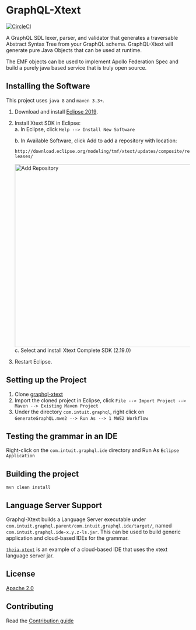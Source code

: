 # GraphQL-Xtext

[![CircleCI](https://circleci.com/gh/intuit/graphql-xtext/tree/master.svg?style=svg&circle-token=e643c37c269d36978ff4455c6fe86b32e145ed68)](https://circleci.com/gh/intuit/graphql-xtext/tree/master)

A GraphQL SDL lexer, parser, and validator that generates a traversable Abstract Syntax Tree from your GraphQL schema. GraphQL-Xtext will generate pure Java Objects that can be used at runtime.

The EMF objects can be used to implement Apollo Federation Spec and build a purely java based service that is truly open source.

## Installing the Software 

This project uses `java 8` and `maven 3.3+`. 

1. Download and install [Eclipse 2019](https://www.eclipse.org/downloads/).
2. Install Xtext SDK in Eclipse:  
   a. In Eclipse, click `Help --> Install New Software` 
   
   b. In Available Software, click Add to add a repository with location: 
   
   ```http://download.eclipse.org/modeling/tmf/xtext/updates/composite/releases/```
   
    <img alt="Add Repository" src="./documents/images/addRepo.png" width="500">  <br />
   c. Select and install Xtext Complete SDK (2.19.0)  
3. Restart Eclipse.    
   
## Setting up the Project 

1. Clone [graphql-xtext](https://github.intuit.com/data-orchestration/graphql-xtext)
2. Import the cloned project in Eclipse, click `File --> Import Project --> Maven --> Existing Maven Project`
3. Under the directory `com.intuit.graphql`,
right click on `GenerateGraphQL.mwe2 --> Run As --> 1 MWE2 Workflow`

## Testing the grammar in an IDE

Right-click on the `com.intuit.graphql.ide` directory and Run As `Eclipse Application`

## Building the project

```
mvn clean install
```

## Language Server Support

Graphql-Xtext builds a Language Server executable under `com.intuit.graphql.parent/com.intuit.graphql.ide/target/`, named
`com.intuit.graphql.ide-x.y.z-ls.jar`. This can be used to build generic application and cloud-based IDEs for the grammar.

[`theia-xtext`](https://github.com/theia-ide/theia-xtext) is an example of a cloud-based IDE that uses the xtext language server jar.

## License

[Apache 2.0](./LICENSE)

## Contributing
Read the [Contribution guide](./.github/CONTRIBUTING.md)
